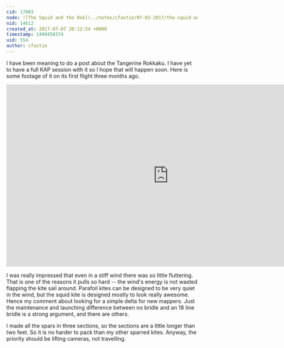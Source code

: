 ```yaml
---
cid: 17003
node: ![The Squid and the Rok](../notes/cfastie/07-03-2017/the-squid-and-the-rok)
nid: 14612
created_at: 2017-07-07 20:12:54 +0000
timestamp: 1499458374
uid: 554
author: cfastie
---
```


I have been meaning to do a post about the Tangerine Rokkaku. I have yet to have a full KAP session with it so I hope that will happen soon. Here is some footage of it on its first flight three months ago.
<iframe width="853" height="480" src="https://www.youtube.com/embed/5Kmss2icZJE" frameborder="0" allowfullscreen></iframe>

I was really impressed that even in a stiff wind there was so little fluttering. That is one of the reasons it pulls so hard -- the wind's energy is not wasted flapping the kite sail around. Parafoil kites can be designed to be very quiet in the wind, but the squid kite is designed mostly to look really awesome. Hence my comment about looking for a simple delta for new mappers. Just the maintenance and launching difference between no bridle and an 18 line bridle is a strong argument, and there are others.

I made all the spars in three sections, so the sections are a little longer than two feet. So it is no harder to pack than my other sparred kites. Anyway, the priority should be lifting cameras, not travelling.